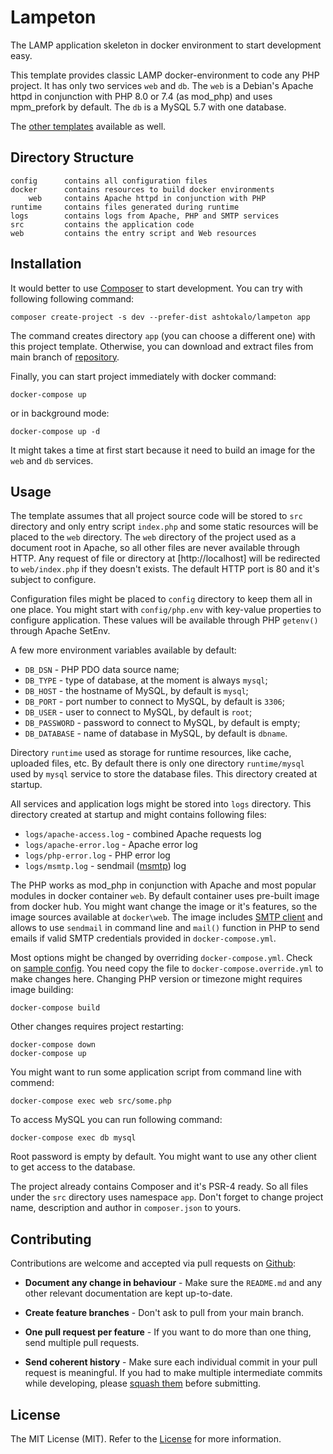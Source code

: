 Lampeton
========

The LAMP application skeleton in docker environment to start development easy.

This template provides classic LAMP docker-environment to code any PHP project.
It has only two services `web` and `db`. The `web` is a Debian's Apache httpd in
conjunction with PHP 8.0 or 7.4 (as mod_php) and uses mpm_prefork by default.
The `db` is a MySQL 5.7 with one database.

The [other templates](https://github.com/ashtokalo/lampeton/branches) available as well.

## Directory Structure

```
config      contains all configuration files
docker      contains resources to build docker environments
    web     contains Apache httpd in conjunction with PHP
runtime     contains files generated during runtime
logs        contains logs from Apache, PHP and SMTP services
src         contains the application code
web         contains the entry script and Web resources
```

## Installation

It would better to use [Composer](http://getcomposer.org/) to start development.
You can try with following following command:

    composer create-project -s dev --prefer-dist ashtokalo/lampeton app

The command creates directory `app` (you can choose a different one) with this
project template. Otherwise, you can download and extract files from main branch
of [repository](https://github.com/ashtokalo/lampeton).

Finally, you can start project immediately with docker command:

    docker-compose up

or in background mode:

    docker-compose up -d

It might takes a time at first start because it need to build an image for the
`web` and `db` services.

## Usage

The template assumes that all project source code will be stored to `src`
directory and only entry script `index.php` and some static resources will be
placed to the `web` directory. The `web` directory of the project used as a
document root in Apache, so all other files are never available through HTTP.
Any request of file or directory at [http://localhost] will be redirected to
`web/index.php` if they doesn't exists. The default HTTP port is 80 and it's
subject to configure.

Configuration files might be placed to `config` directory to keep them all in
one place. You might start with `config/php.env` with key-value properties to
configure application. These values will be available through PHP `getenv()`
through Apache SetEnv.

A few more environment variables available by default:

- `DB_DSN`  - PHP PDO data source name;
- `DB_TYPE` - type of database, at the moment is always `mysql`;
- `DB_HOST` - the hostname of MySQL, by default is `mysql`;
- `DB_PORT` - port number to connect to MySQL, by default is `3306`;
- `DB_USER` - user to connect to MySQL, by default is `root`;
- `DB_PASSWORD` - password to connect to MySQL, by default is empty;
- `DB_DATABASE` - name of database in MySQL, by default is `dbname`.

Directory `runtime` used as storage for runtime resources, like cache, uploaded
files, etc. By default there is only one directory `runtime/mysql` used by
`mysql` service to store the database files. This directory created at startup.

All services and application logs might be stored into `logs` directory. This
directory created at startup and might contains following files:

- `logs/apache-access.log` - combined Apache requests log
- `logs/apache-error.log` - Apache error log
- `logs/php-error.log` - PHP error log
- `logs/msmtp.log` - sendmail ([msmtp](https://github.com/tpn/msmtp)) log

The PHP works as mod_php in conjunction with Apache and most popular modules
in docker container `web`. By default container uses pre-built image from docker
hub. You might want change the image or it's features, so the image sources
available at `docker\web`. The image includes [SMTP client](https://github.com/tpn/msmtp)
and allows to use `sendmail` in command line and `mail()` function in PHP to
send emails if valid SMTP credentials provided in `docker-compose.yml`.

Most options might be changed by overriding `docker-compose.yml`. Check on
[sample config](./docker-compose.override.yml.sample). You need copy the file to
`docker-compose.override.yml` to make changes here. Changing PHP version or
timezone might requires image building:

    docker-compose build

Other changes requires project restarting:

    docker-compose down
    docker-compose up

You might want to run some application script from command line with commend:

    docker-compose exec web src/some.php

To access MySQL you can run following command:

    docker-compose exec db mysql

Root password is empty by default. You might want to use any other client to get
access to the database.

The project already contains Composer and it's PSR-4 ready. So all files under
the `src` directory uses namespace `app`. Don't forget to change project name,
description and author in `composer.json` to yours.

## Contributing

Contributions are welcome and accepted via pull requests on [Github](https://github.com/ashtokalo/lampeton):

- **Document any change in behaviour** - Make sure the `README.md` and any other relevant documentation are kept up-to-date.

- **Create feature branches** - Don't ask to pull from your main branch.

- **One pull request per feature** - If you want to do more than one thing, send multiple pull requests.

- **Send coherent history** - Make sure each individual commit in your pull request is meaningful.
If you had to make multiple intermediate commits while developing, please [squash them](http://www.git-scm.com/book/en/v2/Git-Tools-Rewriting-History#Changing-Multiple-Commit-Messages) before submitting.

## License

The MIT License (MIT). Refer to the [License](LICENSE) for more information.
